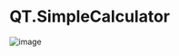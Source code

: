 # QT.SimpleCalculator

![image](https://user-images.githubusercontent.com/83186959/201544079-8b7fa339-8efe-4ea4-afd0-088678df30a5.png)
